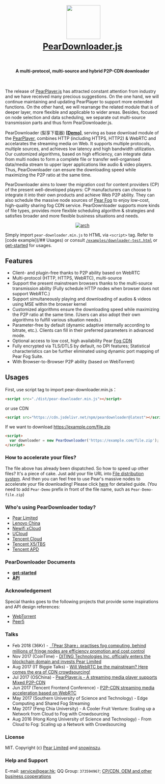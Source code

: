 <h1 align="center">
  <img src="fig/pear.png" height="110"></img>
  <br>
  <a href="http://demo.webrtc.win/downloader">PearDownloader.js</a>
  <br>
  <br>
</h1>

<h4 align="center">A multi-protocol, multi-source and hybrid P2P-CDN downloader </h4>
<br>

The release of [PearPlayer.js](https://github.com/PearInc/PearPlayer.js) has attracted constant attention from industry and we have received many precious suggestions. On the one hand, we will continue maintaining and updating PearPlayer to support more extended functions. On the other hand, we will rearrange the related module that is of deeper layer, more flexible and applicable to wider areas. Besides, focused on node selection and data scheduling, we separate out multi-source transmission parts and thus form PearDownloader.js.

PearDownloader (梨享下载器) **[[Demo](http://demo.webrtc.win/)]**, serving as base download module of the [PearPlayer](https://github.com/PearInc/PearPlayer.js), combines HTTP (including HTTPS, HTTP2) & WebRTC and accelarates the streaming media on Web. It supports multiple protocols, multiple sources, and achieves low latency and high bandwidth utilization. Our customized algorithms, based on high efficiency, can integrate data from multi nodes to form a complete file or transfer well-organised data/media stream to upper layer applications like audio & video players. Thus, PearDownloader can ensure the downloading speed while maximizing the P2P ratio at the same time.
 
 
PearDownloader aims to lower the migration cost for content providers (CP) of the present well-developed players: CP manufacturers can choose to integrate it into their own products and achieve Web P2P ability. They can also schedule the massive node sources of [Pear Fog](https://github.com/PearInc) to enjoy low-cost, high-quality sharing fog CDN service. PearDownloader supports more kinds of file types, provides more flexible scheduling algorithm & strategies and satisfies broader and more flexible business situations and needs.

<p align="center">
<a href="https://www.npmjs.com/package/peardownloader"><img src="./fig/player-arch.png" alt="arch"></a>
</p>

Simply import `pear-downloader.min.js` to HTML via `<script>` tag. Refer to [code example](/## Usages) or consult [`/examples/downloader-test.html`](/examples/downloader-test.html) or [get-started](docs/get-started.md) for usages.<br/>


## Features

- Client- and plugin-free thanks to P2P ability based on WebRTC
- Multi-protocol (HTTP, HTTPS, WebRTC), multi-source
- Support the present mainstream browsers thanks to the multi-source transmission ability (Fully schedule HTTP nodes when browser does not support WebRTC.)
- Support simultaneously playing and downloading of audios & videos using MSE within the browser kernel
- Customized algorithms ensure the downloading speed while maximizing the P2P ratio at the same time. (Users can also adopt their own algorithms to fulfill various situation needs.)
- Parameter-free by default (dynamic adaptive internally according to bitrate, etc.). Clients can fill in their preferred parameters in advanced mode.
- Optional access to low cost, high availability Pear [Fog CDN](https://github.com/PearInc/FogVDN)
- Fully encrypted via TLS/DTLS by default, no DPI features; Statistical characteristics can be further eliminated using dynamic port mapping of Pear Fog Suite.
- With Browser-to-Browser P2P ability (based on WebTorrent)


## Usages

First, use script tag to import pear-downloader.min.js：
```html
<script src="./dist/pear-downloader.min.js"></script>
```
or use CDN
```html
<script src="https://cdn.jsdelivr.net/npm/peardownloader@latest"></script></script>
```
If we want to download https://example.com/file.zip
```html
<script>
  var downloader = new PearDownloader('https://example.com/file.zip');
</script>
```

### How to accelerate your files?
The file above has already been dispatched. So how to speed up other files? It's a piece of cake. Just add your file URL into [File distribution system](https://oss.webrtc.win/). And then you can feel free to use Pear's massive nodes to accelerate your file downloading! Please click [here](https://manual.webrtc.win/oss/) for detailed guide. (You need to add `Pear-Demo` prefix in front of the file name, such as `Pear-Demo-file.zip`)


### Who's using PearDownloader today?

+ [Pear Limited](https://pear.hk)
+ [Lenovo China](https://www.lenovo.com.cn/)
+ [Newifi xCloud](http://www.newifi.com/)
+ [UCloud](https://www.ucloud.cn)
+ [Tencent Cloud](https://qcloud.com)
+ [Tencent X5/TBS](https://x5.tencent.com/tbs/)
+ [Tencent APD](http://www.chinaz.com/news/2016/0707/548873.shtml)

### PearDownloader Documents
- **[get-started](docs/get-started.md)**
- **[API](docs/api.md)**

### Acknowledgement
Special thanks goes to the following projects that provide some inspirations and API design references:

- [WebTorrent](https://github.com/webtorrent/webtorrent)
- [Peer5](https://www.peer5.com/#)

###  Talks

- Feb 2018 (36Kr) - [「Pear Share」practises fog computing, behind millions of fringe nodes are efficiency promotion and cost control](http://36kr.com/p/5118296.html) 
- Nov 2017 (CoinTime) - [DITING Technologies Inc. officially enters the blockchain domain and invests Pear Limited](http://www.jinse.com/blockchain/99767.html)
- Aug 2017 (IT Biggie Talks) - [Will WebRTC be the mainstream? Here comes the era of CDN crowdsourcing!](http://mp.weixin.qq.com/s/cx_ljl2sexE0XkgliZfnmQ)
- Jul 2017 (OSChina) - [PearPlayer.js - A streaming media player supports Mixed P2P-CDN](https://www.oschina.net/p/PearPlayerjs)
- Jun 2017 (Tencent Frontend Conference) - [P2P-CDN streaming media acceleration based on WebRTC](http://www.itdks.com/dakalive/detail/2577)
- May 2017 (Southern University of Science and Technology) - Edge Computing and Shared Fog Streaming
- May 2017 (Feng Chia University) - A Cooler Fruit Venture: Scaling up a Network from Cloud to Fog with Crowdsourcing
- Aug 2016 (Hong Kong University of Science and Technology) - From Cloud to Fog: Scaling up a Network with Crowdsourcing

### License

MIT. Copyright (c) [Pear Limited](https://pear.hk) and [snowinszu](https://github.com/snowinszu).

### Help and Support
E-mail: <service@pear.hk>; QQ Group: `373594967`; [CP/CDN, OEM and other business cooperations](https://github.com/PearInc/FogVDN)
